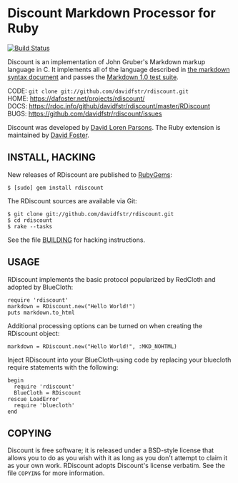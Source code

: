 Discount Markdown Processor for Ruby
====================================
[![Build Status](https://github.com/davidfstr/rdiscount/actions/workflows/main.yml/badge.svg)](https://github.com/davidfstr/rdiscount/actions/workflows/main.yml)

Discount is an implementation of John Gruber's Markdown markup language in C.
It implements all of the language described in [the markdown syntax document][1] and
passes the [Markdown 1.0 test suite][2].

CODE: `git clone git://github.com/davidfstr/rdiscount.git`  
HOME: <https://dafoster.net/projects/rdiscount/>  
DOCS: <https://rdoc.info/github/davidfstr/rdiscount/master/RDiscount>  
BUGS: <https://github.com/davidfstr/rdiscount/issues>

Discount was developed by [David Loren Parsons][3].
The Ruby extension is maintained by [David Foster][4].

[1]: https://daringfireball.net/projects/markdown/syntax
[2]: https://daringfireball.net/projects/downloads/MarkdownTest_1.0.zip
[3]: https://www.pell.portland.or.us/~orc
[4]: https://github.com/davidfstr

INSTALL, HACKING
----------------

New releases of RDiscount are published to [RubyGems][]:

    $ [sudo] gem install rdiscount

The RDiscount sources are available via Git:

    $ git clone git://github.com/davidfstr/rdiscount.git
    $ cd rdiscount
    $ rake --tasks

See the file [BUILDING][] for hacking instructions.

[RubyGems]: https://rubygems.org/gems/rdiscount
[BUILDING]: https://github.com/davidfstr/rdiscount/blob/master/BUILDING

USAGE
-----

RDiscount implements the basic protocol popularized by RedCloth and adopted
by BlueCloth:

    require 'rdiscount'
    markdown = RDiscount.new("Hello World!")
    puts markdown.to_html

Additional processing options can be turned on when creating the
RDiscount object:

    markdown = RDiscount.new("Hello World!", :MKD_NOHTML)

Inject RDiscount into your BlueCloth-using code by replacing your bluecloth
require statements with the following:

    begin
      require 'rdiscount'
      BlueCloth = RDiscount
    rescue LoadError
      require 'bluecloth'
    end

COPYING
-------

Discount is free software;  it is released under a BSD-style license
that allows you to do as you wish with it as long as you don't attempt
to claim it as your own work. RDiscount adopts Discount's license
verbatim. See the file `COPYING` for more information.

